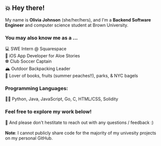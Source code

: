## 💥 Hey there!

My name is **Olivia Johnson** (she/her/hers), and I'm a **Backend Software Engineer** and computer science student at Brown University.

### You may also know me as a ...
💻 SWE Intern @ Squarespace <br/>
📲 iOS App Developer for Aloe Stories <br/>
⚽ Club Soccer Captain <br/>
🏔 Outdoor Backpacking Leader <br/>
🥰 Lover of books, fruits (summer peaches!!), parks, & NYC bagels <br/>

### Programming Languages:
👩‍💻 Python, Java, JavaScript, Go, C, HTML/CSS, Solidity

### Feel free to explore my work below!
🔭 And please don't hestitate to reach out with any questions / feedback :) <br/><br/>
**Note**: I cannot publicly share code for the majority of my univesity projects on my personal GitHub. 

<!--
**ojohnso3/ojohnso3** is a ✨ _special_ ✨ repository because its `README.md` (this file) appears on your GitHub profile.

Here are some ideas to get you started:

- 🔭 I’m currently working on ...
- 🌱 I’m currently learning ...
- 👯 I’m looking to collaborate on ...
- 🤔 I’m looking for help with ...
- 💬 Ask me about ...
- 📫 How to reach me: ...
- 😄 Pronouns: ...
- ⚡ Fun fact: ...

-->
